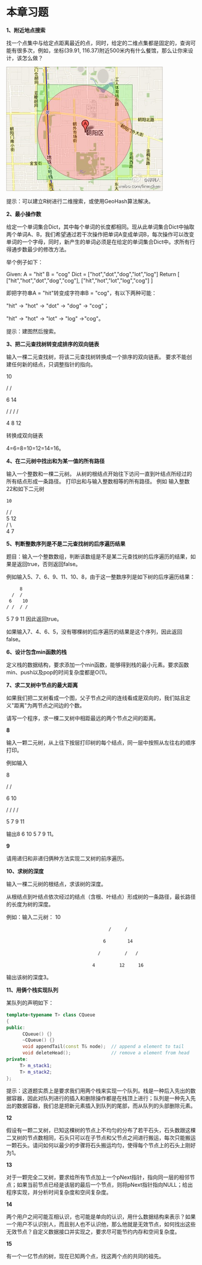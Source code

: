 # 本章习题

**1、附近地点搜索**

找一个点集中与给定点距离最近的点，同时，给定的二维点集都是固定的，查询可能有很多次，例如，坐标(39.91, 116.37)附近500米内有什么餐馆，那么让你来设计，该怎么做？

![](../images/36~37/37.1.jpg)

提示：可以建立R树进行二维搜索，或使用GeoHash算法解决。

**2、最小操作数**

给定一个单词集合Dict，其中每个单词的长度都相同。现从此单词集合Dict中抽取两个单词A、B，我们希望通过若干次操作把单词A变成单词B，每次操作可以改变单词的一个字母，同时，新产生的单词必须是在给定的单词集合Dict中。求所有行得通步数最少的修改方法。

举个例子如下：

  Given:
     A = "hit"
     B = "cog"
     Dict = ["hot","dot","dog","lot","log"]
  Return
   [
     ["hit","hot","dot","dog","cog"],
     ["hit","hot","lot","log","cog"]
   ]

即把字符串A = "hit"转变成字符串B = "cog"，有以下两种可能：

"hit" -> "hot" ->  "dot" ->  "dog" -> "cog"；

"hit" ->  "hot" ->  "lot" ->  "log"  ->"cog"。

提示：建图然后搜索。

**3、把二元查找树转变成排序的双向链表**

输入一棵二元查找树，将该二元查找树转换成一个排序的双向链表。
要求不能创建任何新的结点，只调整指针的指向。

   10
   
  / /
  
  6  14
  
 / / / /
 
4  8 12 

 转换成双向链表
 
4=6=8=10=12=14=16。

**4、在二元树中找出和为某一值的所有路径**

输入一个整数和一棵二元树。
从树的根结点开始往下访问一直到叶结点所经过的所有结点形成一条路径。
打印出和与输入整数相等的所有路径。
例如 输入整数22和如下二元树

    10  
  /   /   
 5    12   
/ \   
4  7

**5、判断整数序列是不是二元查找树的后序遍历结果**

题目：输入一个整数数组，判断该数组是不是某二元查找树的后序遍历的结果，如果是返回true，否则返回false。

例如输入5、7、6、9、11、10、8，由于这一整数序列是如下树的后序遍历结果：

         8
      /  /
     6    10
    / /  / /
    
   5  7 9  11
因此返回true。

如果输入7、4、6、5，没有哪棵树的后序遍历的结果是这个序列，因此返回false。

**6、设计包含min函数的栈**

定义栈的数据结构，要求添加一个min函数，能够得到栈的最小元素。要求函数min、push以及pop的时间复杂度都是O(1)。

**7、求二叉树中节点的最大距离**

如果我们把二叉树看成一个图，父子节点之间的连线看成是双向的，我们姑且定义"距离"为两节点之间边的个数。

请写一个程序，求一棵二叉树中相距最远的两个节点之间的距离。

**8**

输入一颗二元树，从上往下按层打印树的每个结点，同一层中按照从左往右的顺序打印。 

例如输入

   8
   
  / /
  
 6 10
 
/ / / /

5 7 9 11

输出8 6 10 5 7 9 11。

**9**

请用递归和非递归俩种方法实现二叉树的前序遍历。


**10、求树的深度**

输入一棵二元树的根结点，求该树的深度。

从根结点到叶结点依次经过的结点（含根、叶结点）形成树的一条路径，最长路径的长度为树的深度。

例如：输入二元树：
                                            10
                                            
                                          /     /
                                          
                                        6        14
                                        
                                      /         /   /
                                      
                                    4         12     16
                                    
输出该树的深度3。


**11、用俩个栈实现队列**

某队列的声明如下：
```cpp
template<typename T> class CQueue
{
public:
      CQueue() {}
      ~CQueue() {}
      void appendTail(const T& node);  // append a element to tail
      void deleteHead();               // remove a element from head
private:
     T> m_stack1;
     T> m_stack2;
};
```
提示：这道题实质上是要求我们用两个栈来实现一个队列。栈是一种后入先出的数据容器，因此对队列进行的插入和删除操作都是在栈顶上进行；队列是一种先入先出的数据容器，我们总是把新元素插入到队列的尾部，而从队列的头部删除元素。


**12**

假设有一颗二叉树，已知这棵树的节点上不均匀的分布了若干石头，石头数跟这棵二叉树的节点数相同，石头只可以在子节点和父节点之间进行搬运，每次只能搬运一颗石头。请问如何以最少的步骤将石头搬运均匀，使得每个节点上的石头上刚好为1。


**13**

对于一颗完全二叉树，要求给所有节点加上一个pNext指针，指向同一层的相邻节点；如果当前节点已经是该层的最后一个节点，则将pNext指针指向NULL；给出程序实现，并分析时间复杂度和空间复杂度。


**14**

两个用户之间可能互相认识，也可能是单向的认识，用什么数据结构来表示？如果一个用户不认识别人，而且别人也不认识他，那么他就是无效节点，如何找出这些无效节点？自定义数据接口并实现之，要求尽可能节约内存和空间复杂度。

**15**

有一个一亿节点的树，现在已知两个点，找这两个点的共同的祖先。
